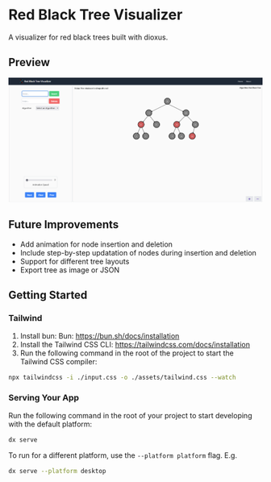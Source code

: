 # Red Black Tree Visualizer

A visualizer for red black trees built with dioxus.

## Preview

![preview](./assets/preview.png)

## Future Improvements

- Add animation for node insertion and deletion
- Include step-by-step updatation of nodes during insertion and deletion
- Support for different tree layouts
- Export tree as image or JSON

## Getting Started

### Tailwind

1. Install bun: Bun: https://bun.sh/docs/installation
2. Install the Tailwind CSS CLI: https://tailwindcss.com/docs/installation
3. Run the following command in the root of the project to start the Tailwind CSS compiler:

```bash
npx tailwindcss -i ./input.css -o ./assets/tailwind.css --watch
```

### Serving Your App

Run the following command in the root of your project to start developing with the default platform:

```bash
dx serve
```

To run for a different platform, use the `--platform platform` flag. E.g.

```bash
dx serve --platform desktop
```
